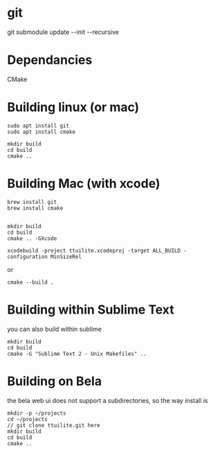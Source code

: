 # git 
git submodule update --init --recursive

# Dependancies
CMake

# Building linux (or mac)

    sudo apt install git
    sudo apt install cmake

    mkdir build
    cd build
    cmake .. 


# Building Mac (with xcode)

    brew install git
    brew install cmake
 

    mkdir build
    cd build
    cmake .. -GXcode 

    xcodebuild -project ttuilite.xcodeproj -target ALL_BUILD -configuration MinSizeRel

or

    cmake --build .


# Building within Sublime Text

you can also build within sublime

    mkdir build
    cd build
    cmake -G "Sublime Text 2 - Unix Makefiles" .. 


# Building on Bela
the bela web ui does not support a subdirectories, so the way install is
  
    mkdir -p ~/projects
    cd ~/projects 
    // git clone ttuilite.git here
    mkdir build
    cd build
    cmake .. 



